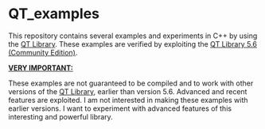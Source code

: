 # QT_examples
This repository contains several examples and experiments in C++ by using the <A href="http://qt.digia.com">QT Library</A>. These examples are verified by exploiting the <A href="http://qt.digia.com">QT Library 5.6 (Community Edition)</A>.<p>
<b><u>VERY IMPORTANT:</u></b><p>These examples are not guaranteed to be compiled and to work with other versions of the <A href="http://qt.digia.com">QT Library</A>, earlier than version 5.6. Advanced and recent features are exploited. I am not interested in making these examples with earlier versions. I want to experiment with advanced features of this interesting and powerful library.
